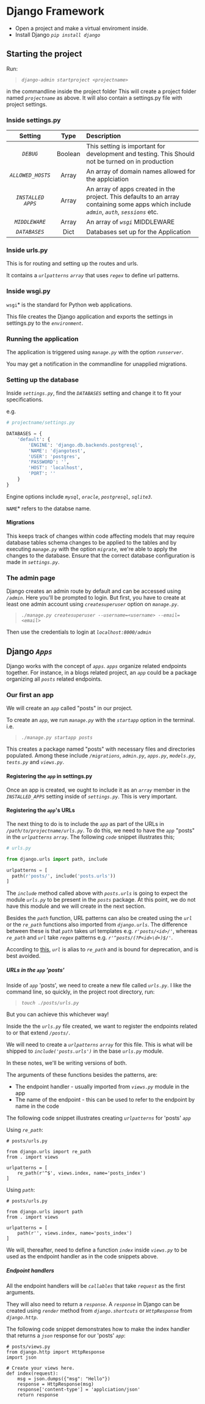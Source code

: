 # Django Framework

- Open a project and make a virtual enviroment inside.
- Install Django *`pip install django`*

## Starting the project
Run:
>*`django-admin startproject <projectname>`*

in the commandline inside the project folder
This will create a project folder named *`projectname`*  as above. It will also contain a settings.py file with project settings.


### Inside settings.py

| Setting             |Type      | Description                                           |
|:-------------------:|:--------:|:------------------------------------------------------|
| *`DEBUG`*              |Boolean   | This setting is important for development and testing. This Should not be turned on in production|
| *`ALLOWED_HOSTS`*      | Array    | An array of domain names allowed for the applciation  |
| *`INSTALLED APPS`*     | Array    | An array of apps created in the project. This defaults to an array containing some apps which include *`admin`*, *`auth`*, *`sessions`*  etc.                |
| *`MIDDLEWARE`*         | Array    | An array of *`wsgi`*  MIDDLEWARE                         |
| *`DATABASES`*          | Dict     | Databases set up for the Application                  |


### Inside urls.py
This is for routing and setting up the routes and urls.

It contains a *`urlpatterns`*  *`array`*  that uses *`regex`*  to define url patterns.


### Inside wsgi.py
`wsgi`*  is the standard for Python web applications.

This file creates the Django application and exports the settings in settings.py to the *`environment`*.

### Running the application
The application is triggered using *`manage.py`*  with the option *`runserver`*.

You may get a notification in the commandline for unapplied migrations.

### Setting up the database
Inside *`settings.py`*, find the *`DATABASES`*  setting and change it to fit your specifications.

e.g.

```Python
# projectname/settings.py

DATABASES = {
    'default': {
        'ENGINE': 'django.db.backends.postgresql',
        'NAME': 'djangotest',
        'USER': 'postgres',
        'PASSWORD': '',
        'HOST': 'localhost',
        'PORT': ''
    }
}
```
Engine options include *`mysql`*, *`oracle`*, *`postgresql`*, *`sqlite3`*.

`NAME`*  refers to the databse name.


#### Migrations
This keeps track of changes within code affecting models that may require database tables schema changes to be applied to the tables and by executing *`manage.py`*  with the option *`migrate`*, we're able to apply the changes to the database. Ensure that the correct database configuration is made in *`settings.py`*.

### The admin page
Django creates an admin route by default and can be accessed using *`/admin`*. Here you'll be prompted to login. But first, you have to create at least one admin account using *`createsuperuser`*  option on *`manage.py`*.

>*`./manage.py createsuperuser --username=<username> --email=<email>`*

Then use the credentials to login at *`localhost:8000/admin`*


## Django *`Apps`*
Django works with the concept of *`apps`*. *`apps`*  organize related endpoints together. For instance, in a blogs related project, an *`app`*  could be a package organizing all *`posts`*  related endpoints.

### Our first an app
We will create an *`app`*  called "posts" in our project.

To create an *`app`*, we run *`manage.py`*  with the *`startapp`*  option in the terminal. i.e.

>*`./manage.py startapp posts`*

This creates a package named "posts" with necessary files and directories populated. Among these include *`/migrations`*, *`admin.py`*, *`apps.py`*, *`models.py`*, *`tests.py`*  and *`views.py`*.

#### Registering the *`app`*  in settings.py
Once an app is created, we ought to include it as an *`array`*  member in the *`INSTALLED_APPS`*  setting inside of *`settings.py`*. This is very important.


#### Registering the *`app`*'s URLs
The next thing to do is to include the *`app`*  as part of the URLs in *`/path/to/projectname/urls.py`*. To do this, we need to have the *`app`*  "posts" in the *`urlpatterns`*  *`array`*. The following *`code`*  snippet illustrates this;

```Python
# urls.py

from django.urls import path, include

urlpatterns = [
  path(r'posts/', include('posts.urls'))
]
```
The *`include`*  method called above with *`posts.urls`*  is going to expect the module *`urls.py`*  to be present in the *`posts`*  package. At this point, we do not have this module and we will create in the next section.

Besides the *`path`*  function, URL patterns can also be created using the *`url`*  or the *`re_path`*  functions also imported from *`django.urls`*. The difference between these is that *`path`*  takes url templates e.g. *`r'posts/<id>/'`*, whereas *`re_path`*  and *`url`*  take *`regex`*  patterns e.g. *`r'^posts/(?P<id>\d+)$/'`*.

According to [this](https://docs.djangoproject.com/en/2.0/ref/urls/#url), *`url`*  is alias to *`re_path`*  and is bound for deprecation, and is best avoided.

##### URLs in the *`app`*  'posts'
Inside of *`app`*  'posts', we need to create a new file called *`urls.py`*. I like the command line, so quickly, in the project root directory, run:
>*`touch ./posts/urls.py`*

But you can achieve this whichever way!

Inside the the *`urls.py`*  file created, we want to register the endpoints related to or that extend *`/posts/`*.

We will need to create a *`urlpatterns`*  *`array`*  for this file. This is what will be shipped to *`include('posts.urls')`*  in the base *`urls.py`*  module.

In these notes, we'll be writing versions of both.

The arguments of these functions besides the patterns, are:
- The endpoint handler - usually imported from *`views.py`* module in the app
- The name of the endpoint - this can be used to refer to the endpoint by name in the code

The following code snippet illustrates creating *`urlpatterns`* for 'posts' *`app`*

Using *`re_path`*:
```Py
# posts/urls.py

from django.urls import re_path
from . import views

urlpatterns = [
    re_path(r'^$', views.index, name='posts_index')
]

```

Using *`path`*:
```Py
# posts/urls.py

from django.urls import path
from . import views

urlpatterns = [
    path(r'', views.index, name='posts_index')
]

```

We will, thereafter, need to define a function *`index`* inside *`views.py`* to be used as the endpoint handler as in the code snippets above.

##### Endpoint handlers
All the endpoint handlers will be *`callables`* that take *`request`* as the first arguments.

They will also need to return a *`response`*. A *`response`* in Django can be created using *`render`* method from *`django.shortcuts`* or *`HttpResponse`* from *`django.http`*.

The following code snippet demonstrates how to make the index handler that returns a *`json`* response for our 'posts' *`app`*:

```Py
# posts/views.py
from django.http import HttpResponse
import json

# Create your views here.
def index(request):
    msg = json.dumps({"msg": "Hello"})
    response = HttpResponse(msg)
    response['content-type'] = 'applciation/json'
    return response
```
